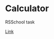 # Calculator
RSSchool task

<a href="https://rolling-scopes-school.github.io/arseni-p-JS2020Q3/calculator/" target="_blank">Link</a>

